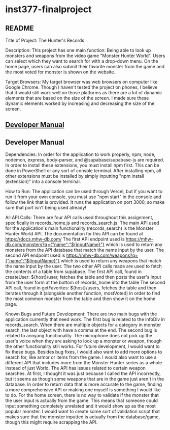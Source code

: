 # inst377-finalproject

## README

Title of Project: The Hunter's Records

Description: This project has one main function: Being able to look up monsters and weapons from the video game "Monster Hunter World". Users can select which they want to search for with a drop-down menu. On the home page, users can also submit their favorite monster from the game and the most voted for monster is shown on the website.

Target Browsers: My target browser was web browsers on computer like Google Chrome. Though I haven't tested the project on phones, I believe that it would still work well on those platforms as there are a lot of dynamic elements that are based on the size of the screen. I made sure these dynamic elements worked by increasing and decreasing the size of the screen.

[Developer Manual](#developer-manual)
------------------------------------------------------------------------------------------------------------------------------------------------------------------------------



























## Developer Manual

Dependencies: In order for the application to work properly, npm, node, nodemon, express, body-parser, and @supabase/supabase-js are required.
In order to install these extensions, you must install npm first. This can be done in PowerShell or any sort of console terminal. After installing
npm, all other extensions must be installed by simply inputting "npm install (extension)" into a console terminal. 

How to Run: The application can be used through Vercel, but if you want to run it from your own console,
you must use "npm start" in the console and follow the link that is provided. It runs the application
on port 3000, so make sure that port isn't being used already!

All API Calls: There are four API calls used throughout this assignment, specifically in records_home.js
and records_search.js. The main API used for the application's main functionality (records_search) is the
Monster Hunter World API. The documentation for this API can be found at https://docs.mhw-db.com/
The first API endpoint used is https://mhw-db.com/monsters?q={"name":"${inputName}"}
which is used to return any monsters from the API database that match the name input by the user.
The second API endpoint used is https://mhw-db.com/weapons?q={"name":"${inputName}"}
which is used to return any weapons that match the name input by the user.
The two other API calls made are used to fetch the contents of a table from supabase.
The first API call, found in createUser: ${host}/user, fetches the table and then posts the user's input from the user form at the bottom of records_home into the table
The second API call, found in getFavorites: ${host}/users, fetches the table and then iterates through it (alongside another function, mostVoted) in order to find the most common monster from the table and then show it on the home page.

Known Bugs and Future Development: There are two main bugs with the application currently that need work.
The first bug is related to the infoDiv in records_search. When there are multiple objects for a category
in monster search, the last object with have a comma at the end. 
The second bug is related to annyang functionality. The microphone does not pick up the user's voice
when they are asking to look up a monster or weapon, though the other functionality still works.
For future development, I would want to fix these bugs. Besides bug fixes, I would also want to add more options
to search for, like armor or items from the game. I would also want to use a different API that includes more
from the Monster Hunter series as a whole instead of just World. The API has issues related to certain weapon
searches. At first, I thought it was just because I called the API incorrectly, but it seems as though
some weapons that are in the game just aren't in the database. In order to return data that is more
accurate to the game, finding a more comprehensive API or making one myself is something I would like to do.
For the home screen, there is no way to validate if the monster that the user input is actually from the game.
This means that someone could input something completely unrelated and it would show up as the most
popular monster. I would want to create some sort of validation script that makes sure that the monster
inputted is actually from the database/game, though this might require scrapping the API.
